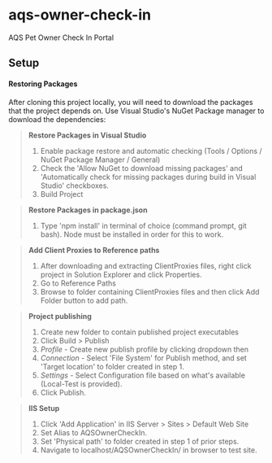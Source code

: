 # aqs-owner-check-in
AQS Pet Owner Check In Portal

Setup
-------------

#### Restoring Packages

After cloning this project locally, you will need to download the packages that the project depends on. Use Visual Studio's NuGet Package manager to download the dependencies:

> **Restore Packages in Visual Studio**
> 
> 1. Enable package restore and automatic checking (Tools / Options / NuGet Package Manager / General)
> 2. Check the 'Allow NuGet to download missing packages' and 'Automatically check for missing packages during build in Visual Studio' checkboxes.
> 3. Build Project

> **Restore Packages in package.json**
> 
> 1. Type 'npm install' in terminal of choice (command prompt, git bash). Node must be installed in order for this to work. 

> **Add Client Proxies to Reference paths**
>
> 1. After downloading and extracting ClientProxies files, right click project in Solution Explorer and click Properties.
> 2. Go to Reference Paths
> 3. Browse to folder containing ClientProxies files and then click Add Folder button to add path.

> **Project publishing**
>
> 1. Create new folder to contain published project executables
> 2. Click Build > Publish
> 3. *Profile* - Create new publish profile by clicking dropdown then <New Profile...>
> 4. *Connection* - Select 'File System' for Publish method, and set 'Target location' to folder created in step 1.
> 5. *Settings* - Select Configuration file based on what's available (Local-Test is provided).
> 6. Click Publish.

> **IIS Setup**
>
> 1. Click 'Add Application' in IIS Server > Sites > Default Web Site
> 2. Set Alias to AQSOwnerCheckIn.
> 3. Set 'Physical path' to folder created in step 1 of prior steps.
> 4. Navigate to localhost/AQSOwnerCheckIn/ in browser to test site.
```
